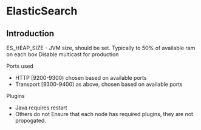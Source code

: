 ElasticSearch
=============

Introduction
------------

ES_HEAP_SIZE - JVM size, should be set. Typically to 50% of available ram on each box
Disable multicast for production

Ports used
* HTTP [9200-9300) chosen based on available ports
* Transport [9300-9400) as above, chosen based on available ports

Plugins
* Java requires restart
* Others do not
Ensure that each node has required plugins, they are not propogated.


